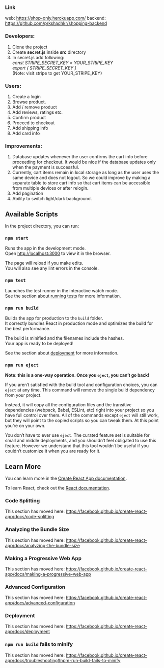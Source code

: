 ### Link
web: https://shop-only.herokuapp.com/
backend: https://github.com/prkshadhkr/shopping-backend

### Developers:
  1. Clone the project
  2. Create **secret.js** inside **src** directory
  3. In secret.js add following:<br>
     _const STRIPE_SECRET_KEY = YOUR_STRIPE_KEY <br>
     export { STRIPE_SECRET_KEY }_ <br>
     (Note: visit stripe to get YOUR_STRIPE_KEY)<br>

### Users: 
  1. Create  a login
  2. Browse product.
  3. Add / remove product
  4. Add reviews, ratings etc.
  5. Confirm product
  6. Proceed to checkout
  7. Add shipping info
  8. Add card info

### Improvements:
  1. Database updates whenever the user confirms the cart info before proceeding for checkout. It would be nice if the database updates only when the payment is successful. 
  2. Currently, cart items remain in local storage as long as the user uses the same device and does not logout. So we could improve by making a separate table to store cart info so that cart items can be accessible from multiple devices or after relogin.
  3. Add pagination
  4. Ability to switch light/dark background.


## Available Scripts

In the project directory, you can run:

### `npm start`

Runs the app in the development mode.<br />
Open [http://localhost:3000](http://localhost:3000) to view it in the browser.

The page will reload if you make edits.<br />
You will also see any lint errors in the console.

### `npm test`

Launches the test runner in the interactive watch mode.<br />
See the section about [running tests](https://facebook.github.io/create-react-app/docs/running-tests) for more information.

### `npm run build`

Builds the app for production to the `build` folder.<br />
It correctly bundles React in production mode and optimizes the build for the best performance.

The build is minified and the filenames include the hashes.<br />
Your app is ready to be deployed!

See the section about [deployment](https://facebook.github.io/create-react-app/docs/deployment) for more information.

### `npm run eject`

**Note: this is a one-way operation. Once you `eject`, you can’t go back!**

If you aren’t satisfied with the build tool and configuration choices, you can `eject` at any time. This command will remove the single build dependency from your project.

Instead, it will copy all the configuration files and the transitive dependencies (webpack, Babel, ESLint, etc) right into your project so you have full control over them. All of the commands except `eject` will still work, but they will point to the copied scripts so you can tweak them. At this point you’re on your own.

You don’t have to ever use `eject`. The curated feature set is suitable for small and middle deployments, and you shouldn’t feel obligated to use this feature. However we understand that this tool wouldn’t be useful if you couldn’t customize it when you are ready for it.

## Learn More

You can learn more in the [Create React App documentation](https://facebook.github.io/create-react-app/docs/getting-started).

To learn React, check out the [React documentation](https://reactjs.org/).

### Code Splitting

This section has moved here: https://facebook.github.io/create-react-app/docs/code-splitting

### Analyzing the Bundle Size

This section has moved here: https://facebook.github.io/create-react-app/docs/analyzing-the-bundle-size

### Making a Progressive Web App

This section has moved here: https://facebook.github.io/create-react-app/docs/making-a-progressive-web-app

### Advanced Configuration

This section has moved here: https://facebook.github.io/create-react-app/docs/advanced-configuration

### Deployment

This section has moved here: https://facebook.github.io/create-react-app/docs/deployment

### `npm run build` fails to minify

This section has moved here: https://facebook.github.io/create-react-app/docs/troubleshooting#npm-run-build-fails-to-minify

